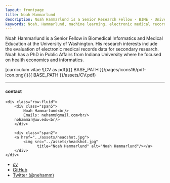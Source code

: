 ```yaml
---
layout: frontpage
title: Noah Hammarlund
description: Noah Hammarlund is a Senior Research Fellow - BIME - University of Washington. 
keywords: Noah, Hammarlund, machine learning, electronic medical records,electronic health records mail, health economics, informatics, biomedical 
---
```


Noah Hammarlund is a Senior Fellow in Biomedical Informatics and Medical Education at the University of Washington. His research interests include 
the evaluation of electronic medical records data for secondary research. Noah has a PhD in Public Affairs from Indiana University where he focused on health economics and informatics.

[curriculum vitae ![CV as pdf]({{ BASE_PATH }}/pages/icons16/pdf-icon.png)]({{ BASE_PATH }}/assets/CV.pdf)<br/>


---


<div class="container">
<h4><a name="contact"></a>contact</h4>

    <div class="row-fluid">
        <div class="span5">
            Noah Hammarlund<br/>
            Emails: nehamm@gmail.com<br/>
		nohammar@uw.edu<br/>
        </div>

        <div class="span2">
        <a href="../assets/headshot.jpg">
            <img src="../assets/headshot.jpg"
                  title="Noah Hammarlund" alt="Noah Hammarlund"/></a>
        </div>
    </div>
</div>

<div class="navbar">
  <div class="navbar-inner">
      <ul class="nav">
          <li><a href="{{ BASE_PATH }}/assets/CV.pdf">cv</a></li>
          <li><a href="https://github.com/nohammar">GitHub</a></li>
          <li><a href="https://twitter.com/nehamm">Twitter (@nehamm)</a></li>
      </ul>
  </div>
</div>